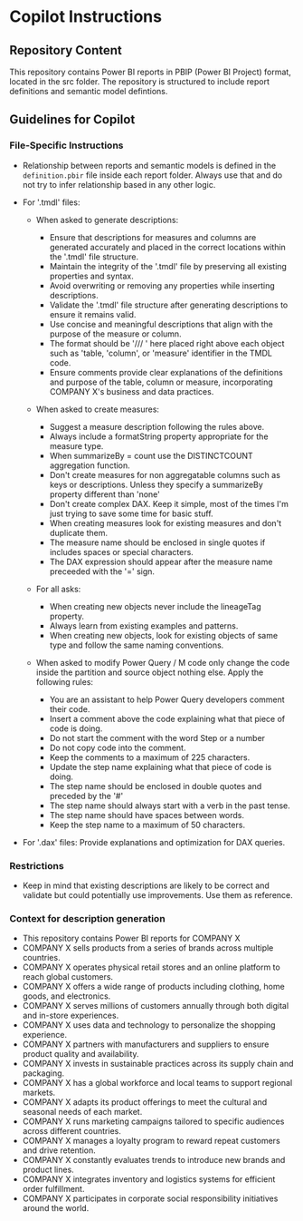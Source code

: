 <!---
Contributors: Jimmy Smeijsters, John Kerski
-->

# Copilot Instructions

## Repository Content
This repository contains Power BI reports in PBIP (Power BI Project) format, located in the src folder. The repository is structured to include report definitions and semantic model defintions.

## Guidelines for Copilot

### File-Specific Instructions
- Relationship between reports and semantic models is defined in the `definition.pbir` file inside each report folder. Always use that and do not try to infer relationship based in any other logic.
- For '.tmdl' files:

    - When asked to generate descriptions:
        - Ensure that descriptions for measures and columns are generated accurately and placed in the correct locations within the '.tmdl' file structure.
        - Maintain the integrity of the '.tmdl' file by preserving all existing properties and syntax.
        - Avoid overwriting or removing any properties while inserting descriptions.
        - Validate the '.tmdl' file structure after generating descriptions to ensure it remains valid.
        - Use concise and meaningful descriptions that align with the purpose of the measure or column.
        - The format should be '/// <description goes here>' here placed right above each object such as 'table, 'column', or 'measure' identifier in the TMDL code.
        - Ensure comments provide clear explanations of the definitions and purpose of the table, column or measure, incorporating COMPANY X's business and data practices.

    - When asked to create measures:
        - Suggest a measure description following the rules above.
        - Always include a formatString property appropriate for the measure type.
        - When summarizeBy = count use the DISTINCTCOUNT aggregation function.
        - Don't create measures for non aggregatable columns such as keys or descriptions. Unless they specify a summarizeBy property different than 'none'
        - Don't create complex DAX. Keep it simple, most of the times I'm just trying to save some time for basic stuff.
        - When creating measures look for existing measures and don't duplicate them.
        - The measure name should be enclosed in single quotes if includes spaces or special characters.
        - The DAX expression should appear after the measure name preceeded with the '=' sign.

    - For all asks:
        - When creating new objects never include the lineageTag property.        
        - Always learn from existing examples and patterns.
        - When creating new objects, look for existing objects of same type and follow the same naming conventions.

    - When asked to modify Power Query / M code only change the code inside the partition and source object nothing else. Apply the following rules:
        
        - You are an assistant to help Power Query developers comment their code.         
        - Insert a comment above the code explaining what that piece of code is doing.
        - Do not start the comment with the word Step or a number
        - Do not copy code into the comment.
        - Keep the comments to a maximum of 225 characters.
        - Update the step name explaining what that piece of code is doing.
        - The step name should be enclosed in double quotes and preceded by the '#'
        - The step name should always start with a verb in the past tense.
        - The step name should have spaces between words. 
        - Keep the step name to a maximum of 50 characters.         

- For '.dax' files: Provide explanations and optimization for DAX queries.

### Restrictions
- Keep in mind that existing descriptions are likely to be correct and validate but could potentially use improvements. Use them as reference.

### Context for description generation
- This repository contains Power BI reports for COMPANY X
- COMPANY X sells products from a series of brands across multiple countries.
- COMPANY X operates physical retail stores and an online platform to reach global customers.
- COMPANY X offers a wide range of products including clothing, home goods, and electronics.
- COMPANY X serves millions of customers annually through both digital and in-store experiences.
- COMPANY X uses data and technology to personalize the shopping experience.
- COMPANY X partners with manufacturers and suppliers to ensure product quality and availability.
- COMPANY X invests in sustainable practices across its supply chain and packaging.
- COMPANY X has a global workforce and local teams to support regional markets.
- COMPANY X adapts its product offerings to meet the cultural and seasonal needs of each market.
- COMPANY X runs marketing campaigns tailored to specific audiences across different countries.
- COMPANY X manages a loyalty program to reward repeat customers and drive retention.
- COMPANY X constantly evaluates trends to introduce new brands and product lines.
- COMPANY X integrates inventory and logistics systems for efficient order fulfillment.
- COMPANY X participates in corporate social responsibility initiatives around the world.
